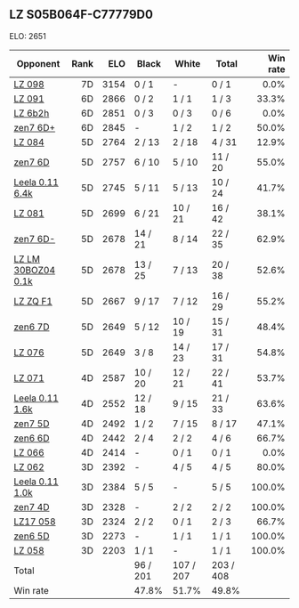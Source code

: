 ## LZ S05B064F-C77779D0 ##

ELO: 2651

Opponent | Rank | ELO | Black | White | Total | Win rate
---------|-----:|----:|-------|-------|-------|-------:
[LZ 098](LZ%20098.md) | 7D | 3154 | 0 / 1 | - | 0 / 1 | 0.0%
[LZ 091](LZ%20091.md) | 6D | 2866 | 0 / 2 | 1 / 1 | 1 / 3 | 33.3%
[LZ 6b2h](LZ%206b2h.md) | 6D | 2851 | 0 / 3 | 0 / 3 | 0 / 6 | 0.0%
[zen7 6D+](zen7%206D+.md) | 6D | 2845 | - | 1 / 2 | 1 / 2 | 50.0%
[LZ 084](LZ%20084.md) | 5D | 2764 | 2 / 13 | 2 / 18 | 4 / 31 | 12.9%
[zen7 6D](zen7%206D.md) | 5D | 2757 | 6 / 10 | 5 / 10 | 11 / 20 | 55.0%
[Leela 0.11 6.4k](Leela%200.11%206.4k.md) | 5D | 2745 | 5 / 11 | 5 / 13 | 10 / 24 | 41.7%
[LZ 081](LZ%20081.md) | 5D | 2699 | 6 / 21 | 10 / 21 | 16 / 42 | 38.1%
[zen7 6D-](zen7%206D-.md) | 5D | 2678 | 14 / 21 | 8 / 14 | 22 / 35 | 62.9%
[LZ LM 30BOZ04 0.1k](LZ%20LM%2030BOZ04%200.1k.md) | 5D | 2678 | 13 / 25 | 7 / 13 | 20 / 38 | 52.6%
[LZ ZQ F1](LZ%20ZQ%20F1.md) | 5D | 2667 | 9 / 17 | 7 / 12 | 16 / 29 | 55.2%
[zen6 7D](zen6%207D.md) | 5D | 2649 | 5 / 12 | 10 / 19 | 15 / 31 | 48.4%
[LZ 076](LZ%20076.md) | 5D | 2649 | 3 / 8 | 14 / 23 | 17 / 31 | 54.8%
[LZ 071](LZ%20071.md) | 4D | 2587 | 10 / 20 | 12 / 21 | 22 / 41 | 53.7%
[Leela 0.11 1.6k](Leela%200.11%201.6k.md) | 4D | 2552 | 12 / 18 | 9 / 15 | 21 / 33 | 63.6%
[zen7 5D](zen7%205D.md) | 4D | 2492 | 1 / 2 | 7 / 15 | 8 / 17 | 47.1%
[zen6 6D](zen6%206D.md) | 4D | 2442 | 2 / 4 | 2 / 2 | 4 / 6 | 66.7%
[LZ 066](LZ%20066.md) | 4D | 2414 | - | 0 / 1 | 0 / 1 | 0.0%
[LZ 062](LZ%20062.md) | 3D | 2392 | - | 4 / 5 | 4 / 5 | 80.0%
[Leela 0.11 1.0k](Leela%200.11%201.0k.md) | 3D | 2384 | 5 / 5 | - | 5 / 5 | 100.0%
[zen7 4D](zen7%204D.md) | 3D | 2328 | - | 2 / 2 | 2 / 2 | 100.0%
[LZ17 058](LZ17%20058.md) | 3D | 2324 | 2 / 2 | 0 / 1 | 2 / 3 | 66.7%
[zen6 5D](zen6%205D.md) | 3D | 2273 | - | 1 / 1 | 1 / 1 | 100.0%
[LZ 058](LZ%20058.md) | 3D | 2203 | 1 / 1 | - | 1 / 1 | 100.0%
Total | | | 96 / 201 | 107 / 207 | 203 / 408 | 
Win rate| | | 47.8% | 51.7% | 49.8% | 
